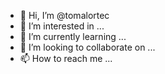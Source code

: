 - 👋 Hi, I’m @tomalortec
- 👀 I’m interested in ...
- 🌱 I’m currently learning ...
- 💞️ I’m looking to collaborate on ...
- 📫 How to reach me ...

<!---
tomalortec/tomalortec is a ✨ special ✨ repository because its `README.md` (this file) appears on your GitHub profile.
You can click the Preview link to take a look at your changes.
--->
